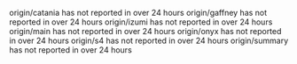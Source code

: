 origin/catania has not reported in over 24 hours
origin/gaffney has not reported in over 24 hours
origin/izumi has not reported in over 24 hours
origin/main has not reported in over 24 hours
origin/onyx has not reported in over 24 hours
origin/s4 has not reported in over 24 hours
origin/summary has not reported in over 24 hours
